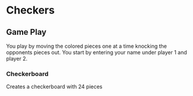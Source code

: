 # Checkers

## Game Play
You play by moving the colored pieces one at a time knocking the opponents pieces out. You start by entering your name under player 1 and player 2.

### Checkerboard
Creates a checkerboard
with 24 pieces
